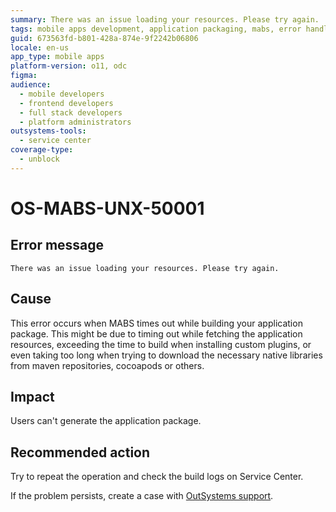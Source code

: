 ```yaml
---
summary: There was an issue loading your resources. Please try again.
tags: mobile apps development, application packaging, mabs, error handling
guid: 673563fd-b801-428a-874e-9f2242b06806
locale: en-us
app_type: mobile apps
platform-version: o11, odc
figma:
audience:
  - mobile developers
  - frontend developers
  - full stack developers
  - platform administrators
outsystems-tools:
  - service center
coverage-type:
  - unblock
---
```


# OS-MABS-UNX-50001

## Error message

`There was an issue loading your resources. Please try again.`

## Cause

This error occurs when MABS times out while building your application package. This might be due to timing out while fetching the application resources, exceeding the time to build when installing custom plugins, or even taking too long when trying to download the necessary native libraries from maven repositories, cocoapods or others.

## Impact

Users can't generate the application package.

## Recommended action

Try to repeat the operation and check the build logs on Service Center.

If the problem persists, create a case with [OutSystems support](https://www.outsystems.com/support/portal/open-support-case?ErrorCode=OS-MABS-UNX-50001).
